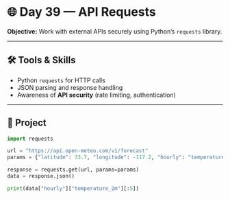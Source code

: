 # 🌐 Day 39 — API Requests

**Objective:** Work with external APIs securely using Python’s `requests` library.  

---

## 🛠️ Tools & Skills
- Python `requests` for HTTP calls  
- JSON parsing and response handling  
- Awareness of **API security** (rate limiting, authentication)  

---

## 🚀 Project

```python
import requests

url = "https://api.open-meteo.com/v1/forecast"
params = {"latitude": 33.7, "longitude": -117.2, "hourly": "temperature_2m"}

response = requests.get(url, params=params)
data = response.json()

print(data["hourly"]["temperature_2m"][:5])
```

